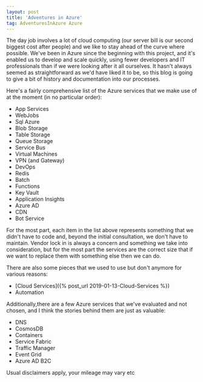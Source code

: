 ```yaml
---
layout: post
title: 'Adventures in Azure'
tag: AdventuresInAzure Azure
---
```


The day job involves a lot of cloud computing (our server bill is our second biggest cost after people) and we like to stay ahead of the curve where possible. We've been in Azure since the beginning with this project, and it's enabled us to develop and scale quickly, using fewer developers and IT professionals than if we were looking after it all ourselves. It hasn't always seemed as straightforward as we'd have liked it to be, so this blog is going to give a bit of history and documentation into our processes.

Here's a fairly comprehensive list of the Azure services that we make use of at the moment (in no particular order):

* App Services
* WebJobs 
* Sql Azure 
* Blob Storage
* Table Storage 
* Queue Storage
* Service Bus
* Virtual Machines
* VPN (and Gateway)
* DevOps
* Redis
* Batch
* Functions
* Key Vault
* Application Insights
* Azure AD
* CDN
* Bot Service

For the most part, each item in the list above represents something that we didn't have to code and, beyond the initial consultation, we don't have to maintain. Vendor lock in is always a concern and something we take into consideration, but for the most part the services are the correct size that if we want to replace them with something else then we can do.

There are also some pieces that we used to use but don't anymore for various reasons:

* [Cloud Services]({% post_url 2019-01-13-Cloud-Services %})
* Automation

Additionally,there are a few Azure services that we've evaluated and not chosen, and I think the stories behind them are just as valuable:

* DNS
* CosmosDB 
* Containers
* Service Fabric
* Traffic Manager
* Event Grid
* Azure AD B2C

Usual disclaimers apply, your mileage may vary etc